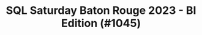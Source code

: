 ---
layout: event
title: "SQL Saturday Baton Rouge 2023 - BI Edition (#1045)"
subtitle: ""
tags: ["Baton Rouge", "Louisiana", "USA", "physical", "2023", "North America", "BI"]
thumb: /assets/img/logos/Just_icon_Color_small.png
comments: false
data: SQLSat1045
---